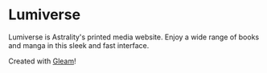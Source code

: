 # Lumiverse

Lumiverse is Astrality's printed media website. Enjoy a wide range
of books and manga in this sleek and fast interface.

Created with [Gleam](https://gleam.run/)!
